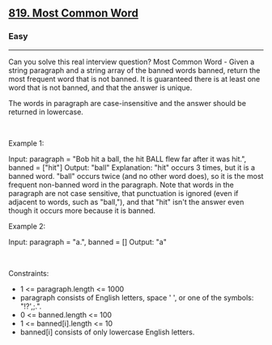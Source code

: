 <h2><a href="https://leetcode.com/problems/most-common-word/">819. Most Common Word</a></h2><h3>Easy</h3><hr>Can you solve this real interview question? Most Common Word - Given a string paragraph and a string array of the banned words banned, return the most frequent word that is not banned. It is guaranteed there is at least one word that is not banned, and that the answer is unique.

The words in paragraph are case-insensitive and the answer should be returned in lowercase.

 

Example 1:


Input: paragraph = "Bob hit a ball, the hit BALL flew far after it was hit.", banned = ["hit"]
Output: "ball"
Explanation: 
"hit" occurs 3 times, but it is a banned word.
"ball" occurs twice (and no other word does), so it is the most frequent non-banned word in the paragraph. 
Note that words in the paragraph are not case sensitive,
that punctuation is ignored (even if adjacent to words, such as "ball,"), 
and that "hit" isn't the answer even though it occurs more because it is banned.


Example 2:


Input: paragraph = "a.", banned = []
Output: "a"


 

Constraints:

 * 1 <= paragraph.length <= 1000
 * paragraph consists of English letters, space ' ', or one of the symbols: "!?',;.".
 * 0 <= banned.length <= 100
 * 1 <= banned[i].length <= 10
 * banned[i] consists of only lowercase English letters.